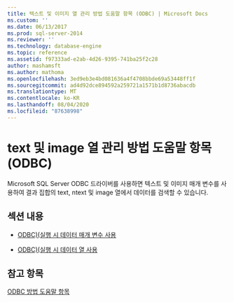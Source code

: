 ```yaml
---
title: 텍스트 및 이미지 열 관리 방법 도움말 항목 (ODBC) | Microsoft Docs
ms.custom: ''
ms.date: 06/13/2017
ms.prod: sql-server-2014
ms.reviewer: ''
ms.technology: database-engine
ms.topic: reference
ms.assetid: f97333ad-e2ab-4d26-9395-741ba25f2c28
author: mashamsft
ms.author: mathoma
ms.openlocfilehash: 3ed9eb3e4bd081636a4f4708bbde69a53448ff1f
ms.sourcegitcommit: ad4d92dce894592a259721a1571b1d8736abacdb
ms.translationtype: MT
ms.contentlocale: ko-KR
ms.lasthandoff: 08/04/2020
ms.locfileid: "87638998"
---
```

# <a name="managing-text-and-image-columns-how-to-topics-odbc"></a>text 및 image 열 관리 방법 도움말 항목(ODBC)
  Microsoft  SQL Server  ODBC 드라이버를 사용하면 텍스트 및 이미지 매개 변수를 사용하여 결과 집합의 text, ntext 및 image 열에서 데이터를 검색할 수 있습니다.  
  
## <a name="in-this-section"></a>섹션 내용  
  
-   [ODBC&#41;&#40;실행 시 데이터 매개 변수 사용](../../relational-databases/native-client-odbc-how-to/managing-text-and-image-columns-use-data-at-execution-parameters.md)  
  
-   [ODBC&#41;&#40;실행 시 데이터 열 사용](../../relational-databases/native-client-odbc-how-to/managing-text-and-image-columns-use-data-at-execution-columns.md)  
  
## <a name="see-also"></a>참고 항목  
 [ODBC 방법 도움말 항목](../../relational-databases/native-client-odbc-how-to/odbc-how-to-topics.md)  
  
  
